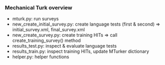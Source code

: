 ### Mechanical Turk overview

- mturk.py: run surveys
- new_create_initial_survey.py: create language tests (first & second) => initial_survey.xml, final_survey.xml
- new_create_survey.py: create training HITs => call create_training_survey() method
- results_test.py: inspect & evaluate language tests
- results_train.py: inspect training HITs, update MTurker dictionary
- helper.py: helper functions
